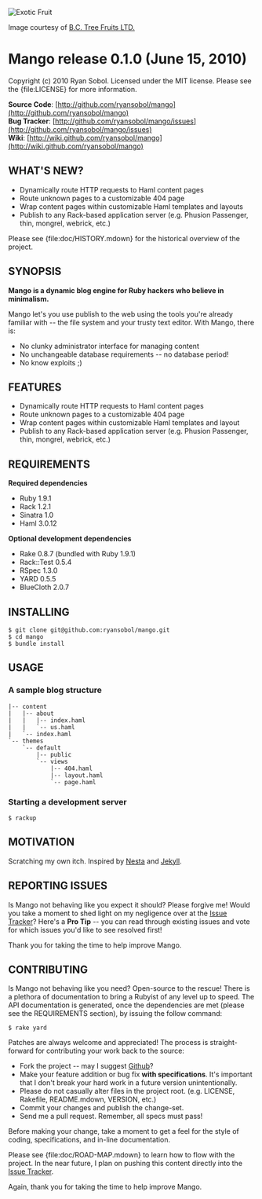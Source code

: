 ![Exotic Fruit](http://www.bctree.com/images/photos/sourced-mango.jpg)

Image courtesy of [B.C. Tree Fruits LTD.](http://www.bctree.com/products/sourced/mango.php)

Mango release 0.1.0 (June 15, 2010)
===================================

Copyright (c) 2010 Ryan Sobol. Licensed under the MIT license.  Please see the {file:LICENSE} for more information.

**Source Code**: [http://github.com/ryansobol/mango](http://github.com/ryansobol/mango)  
**Bug Tracker**: [http://github.com/ryansobol/mango/issues](http://github.com/ryansobol/mango/issues)  
**Wiki**: [http://wiki.github.com/ryansobol/mango](http://wiki.github.com/ryansobol/mango)  

WHAT'S NEW?
-----------

  * Dynamically route HTTP requests to Haml content pages
  * Route unknown pages to a customizable 404 page
  * Wrap content pages within customizable Haml templates and layouts
  * Publish to any Rack-based application server (e.g. Phusion Passenger, thin, mongrel, webrick, etc.)

Please see {file:doc/HISTORY.mdown} for the historical overview of the project.

SYNOPSIS
--------

**Mango is a dynamic blog engine for Ruby hackers who believe in minimalism.**

Mango let's you use publish to the web using the tools you're already familiar with -- the file system and your trusty text editor.  With Mango, there is:

  * No clunky administrator interface for managing content
  * No unchangeable database requirements -- no database period!
  * No know exploits  ;)

FEATURES
--------

  * Dynamically route HTTP requests to Haml content pages
  * Route unknown pages to a customizable 404 page
  * Wrap content pages within customizable Haml templates and layout
  * Publish to any Rack-based application server (e.g. Phusion Passenger, thin, mongrel, webrick, etc.)

REQUIREMENTS
------------

**Required dependencies**

  * Ruby 1.9.1
  * Rack 1.2.1
  * Sinatra 1.0
  * Haml 3.0.12

**Optional development dependencies**

  * Rake 0.8.7 (bundled with Ruby 1.9.1)
  * Rack::Test 0.5.4
  * RSpec 1.3.0
  * YARD 0.5.5
  * BlueCloth 2.0.7

INSTALLING
----------

    $ git clone git@github.com:ryansobol/mango.git
    $ cd mango
    $ bundle install

USAGE
-----

### A sample blog structure

    |-- content
    |   |-- about
    |   |   |-- index.haml
    |   |   `-- us.haml
    |   `-- index.haml
    `-- themes
        `-- default
            |-- public
            `-- views
                |-- 404.haml
                |-- layout.haml
                `-- page.haml

### Starting a development server

    $ rackup

MOTIVATION
----------

Scratching my own itch.  Inspired by [Nesta](http://effectif.com/nesta) and [Jekyll](http://jekyllrb.com/).

REPORTING ISSUES
----------------

Is Mango not behaving like you expect it should?  Please forgive me!  Would you take a moment to shed light on my negligence over at the [Issue Tracker](http://github.com/ryansobol/mango/issues)?  Here's a **Pro Tip** -- you can read through existing issues and vote for which issues you'd like to see resolved first!

Thank you for taking the time to help improve Mango.

CONTRIBUTING
------------

Is Mango not behaving like you need?  Open-source to the rescue!  There is a plethora of documentation to bring a Rubyist of any level up to speed.  The API documentation is generated, once the dependencies are met (please see the REQUIREMENTS section), by issuing the follow command:

    $ rake yard

Patches are always welcome and appreciated!  The process is straight-forward for contributing your work back to the source:

* Fork the project -- may I suggest [Github](http://www.github.com)?
* Make your feature addition or bug fix **with specifications**.  It's important that I don't break your hard work in a future version unintentionally.
* Please do not casually alter files in the project root. (e.g. LICENSE, Rakefile, README.mdown, VERSION, etc.)
* Commit your changes and publish the change-set.
* Send me a pull request.  Remember, all specs must pass!

Before making your change, take a moment to get a feel for the style of coding, specifications, and in-line documentation.

Please see {file:doc/ROAD-MAP.mdown} to learn how to flow with the project.  In the near future, I plan on pushing this content directly into the [Issue Tracker](http://github.com/ryansobol/mango/issues).

Again, thank you for taking the time to help improve Mango.
